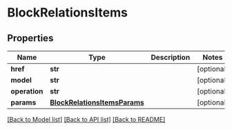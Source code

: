 # BlockRelationsItems

## Properties
Name | Type | Description | Notes
------------ | ------------- | ------------- | -------------
**href** | **str** |  | [optional] 
**model** | **str** |  | [optional] 
**operation** | **str** |  | [optional] 
**params** | [**BlockRelationsItemsParams**](BlockRelationsItemsParams.md) |  | [optional] 

[[Back to Model list]](../README.md#documentation-for-models) [[Back to API list]](../README.md#documentation-for-api-endpoints) [[Back to README]](../README.md)


